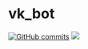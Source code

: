 # vk_bot
[![GitHub commits](https://img.shields.io/github/commit-activity/w/deethereal/vk_bot)](https://GitHub.com/deethereal/vk_bot/commit/)
![](https://sun9-33.userapi.com/impf/Ph6h3y9xmTlgqTQ4vvNyBicTTzvEwdXrIrNzUg/CAQsBcvEzNQ.jpg?size=367x345&quality=96&proxy=1&sign=3d3b80db614a0cd1406bccbb645ae2a3&type=album)
